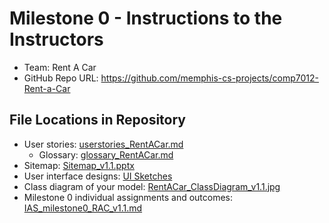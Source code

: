 # Milestone 0 - Instructions to the Instructors

- Team: Rent A Car
- GitHub Repo URL: https://github.com/memphis-cs-projects/comp7012-Rent-a-Car

## File Locations in Repository

- User stories: [userstories_RentACar.md](https://github.com/memphis-cs-projects/comp7012-Rent-a-Car/blob/master/planning/Project_Artifacts/UserStories/userstories_RentACar.md)
  - Glossary: [glossary_RentACar.md](https://github.com/memphis-cs-projects/comp7012-Rent-a-Car/blob/master/planning/Project_Artifacts/UserStories/glossary_RentACar.md)
- Sitemap: [Sitemap_v1.1.pptx](https://github.com/memphis-cs-projects/comp7012-Rent-a-Car/blob/master/planning/Project_Artifacts/SiteMap/Sitemap_v1.1.pptx)
- User interface designs: [UI Sketches](https://github.com/memphis-cs-projects/comp7012-Rent-a-Car/tree/master/planning/Project_Artifacts/UI_Sketches)
- Class diagram of your model: [RentACar_ClassDiagram_v1.1.jpg](https://github.com/memphis-cs-projects/comp7012-Rent-a-Car/blob/master/planning/Project_Artifacts/ClassDiagrams/RentACar_ClassDiagram_v1.1.jpg)
- Milestone 0 individual assignments and outcomes: [IAS_milestone0_RAC_v1.1.md](https://github.com/memphis-cs-projects/comp7012-Rent-a-Car/blob/master/planning/IAS_milestone0_RAC_v1.1.md)